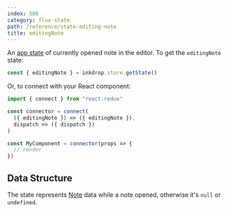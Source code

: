 ```yaml
---
index: 500
category: flux-state
path: /reference/state-editing-note
title: editingNote
---
```


An [app state](/manual/flux-architecture) of currently opened note in the editor.
To get the `editingNote` state:

```js
const { editingNote } = inkdrop.store.getState()
```

Or, to connect with your React component:

```js
import { connect } from "react-redux"

const connector = connect(
  ({ editingNote }) => ({ editingNote }),
  dispatch => ({ dispatch })
)

const MyComponent = connector(props => {
  // render
})
```

## Data Structure

The state represents [Note][note] data while a note opened, otherwise it's `null` or `undefined`.

[note]: /reference/data-models#a-nameresource-notenotea
